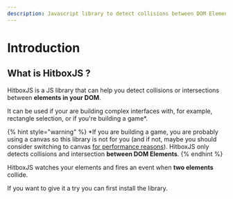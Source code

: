 ```yaml
---
description: Javascript library to detect collisions between DOM Elements
---
```


# Introduction

## What is HitboxJS ?

HitboxJS is a JS library that can help you detect collisions or intersections between **elements in your DOM**.

It can be used if your are building complex interfaces with, for example, rectangle selection, or if you're building a game\*.

{% hint style="warning" %}
\*If you are building a game, you are probably using a canvas so this library is not for you \(and if not, maybe you should consider switching to canvas [for performance reasons](https://stackoverflow.com/questions/38901951/canvas-vs-svg-for-games)\). HitboxJS only detects collisions and intersection **between DOM Elements**.
{% endhint %}

HitboxJS watches your elements and fires an event when **two elements** collide.

If you want to give it a try you can first install the library.

